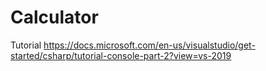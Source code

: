 # Calculator
Tutorial
https://docs.microsoft.com/en-us/visualstudio/get-started/csharp/tutorial-console-part-2?view=vs-2019
